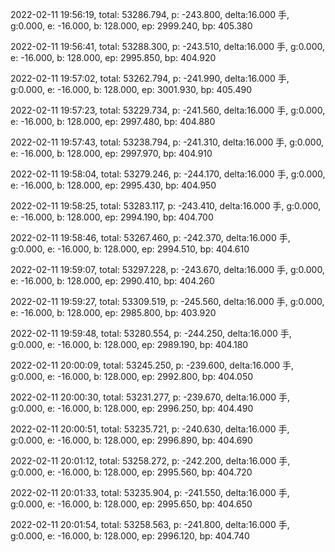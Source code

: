 2022-02-11 19:56:19, total: 53286.794, p: -243.800, delta:16.000 手, g:0.000, e: -16.000, b: 128.000, ep: 2999.240, bp: 405.380

2022-02-11 19:56:41, total: 53288.300, p: -243.510, delta:16.000 手, g:0.000, e: -16.000, b: 128.000, ep: 2995.850, bp: 404.920

2022-02-11 19:57:02, total: 53262.794, p: -241.990, delta:16.000 手, g:0.000, e: -16.000, b: 128.000, ep: 3001.930, bp: 405.490

2022-02-11 19:57:23, total: 53229.734, p: -241.560, delta:16.000 手, g:0.000, e: -16.000, b: 128.000, ep: 2997.480, bp: 404.880

2022-02-11 19:57:43, total: 53238.794, p: -241.310, delta:16.000 手, g:0.000, e: -16.000, b: 128.000, ep: 2997.970, bp: 404.910

2022-02-11 19:58:04, total: 53279.246, p: -244.170, delta:16.000 手, g:0.000, e: -16.000, b: 128.000, ep: 2995.430, bp: 404.950

2022-02-11 19:58:25, total: 53283.117, p: -243.410, delta:16.000 手, g:0.000, e: -16.000, b: 128.000, ep: 2994.190, bp: 404.700

2022-02-11 19:58:46, total: 53267.460, p: -242.370, delta:16.000 手, g:0.000, e: -16.000, b: 128.000, ep: 2994.510, bp: 404.610

2022-02-11 19:59:07, total: 53297.228, p: -243.670, delta:16.000 手, g:0.000, e: -16.000, b: 128.000, ep: 2990.410, bp: 404.260

2022-02-11 19:59:27, total: 53309.519, p: -245.560, delta:16.000 手, g:0.000, e: -16.000, b: 128.000, ep: 2985.800, bp: 403.920

2022-02-11 19:59:48, total: 53280.554, p: -244.250, delta:16.000 手, g:0.000, e: -16.000, b: 128.000, ep: 2989.190, bp: 404.180

2022-02-11 20:00:09, total: 53245.250, p: -239.600, delta:16.000 手, g:0.000, e: -16.000, b: 128.000, ep: 2992.800, bp: 404.050

2022-02-11 20:00:30, total: 53231.277, p: -239.670, delta:16.000 手, g:0.000, e: -16.000, b: 128.000, ep: 2996.250, bp: 404.490

2022-02-11 20:00:51, total: 53235.721, p: -240.630, delta:16.000 手, g:0.000, e: -16.000, b: 128.000, ep: 2996.890, bp: 404.690

2022-02-11 20:01:12, total: 53258.272, p: -242.200, delta:16.000 手, g:0.000, e: -16.000, b: 128.000, ep: 2995.560, bp: 404.720

2022-02-11 20:01:33, total: 53235.904, p: -241.550, delta:16.000 手, g:0.000, e: -16.000, b: 128.000, ep: 2995.650, bp: 404.650

2022-02-11 20:01:54, total: 53258.563, p: -241.800, delta:16.000 手, g:0.000, e: -16.000, b: 128.000, ep: 2996.120, bp: 404.740
